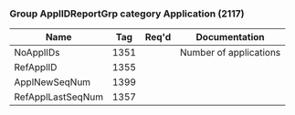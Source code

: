 ### Group ApplIDReportGrp category Application (2117)

| Name              | Tag  | Req'd | Documentation          |
|-------------------|------|----------|------------------------|
| NoApplIDs         | 1351 |       | Number of applications |
| RefApplID         | 1355 |       |                        |
| ApplNewSeqNum     | 1399 |       |                        |
| RefApplLastSeqNum | 1357 |       |                        |

